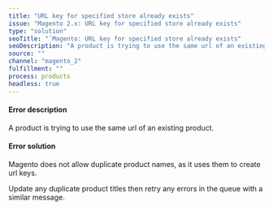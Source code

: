 ```yaml
---
title: "URL key for specified store already exists"
issue: "Magento 2.x: URL key for specified store already exists"
type: "solution"
seoTitle: "`Magento: URL key for specified store already exists"
seoDescription: "A product is trying to use the same url of an existing product."
source: ""
channel: "magento_2"
fulfillment: ""
process: products
headless: true
---
```


#### Error description
A product is trying to use the same url of an existing product.

#### Error solution
Magento does not allow duplicate product names, as it uses them to create url keys.

Update any duplicate product titles then retry any errors in the queue with a similar message.
